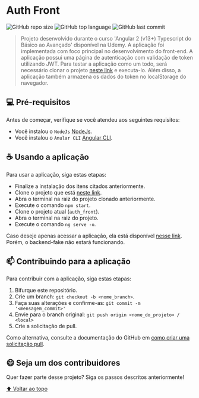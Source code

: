 # Auth Front

<!---Esses são exemplos. Veja https://shields.io para outras pessoas ou para personalizar este conjunto de escudos. Você pode querer incluir dependências, status do projeto e informações de licença aqui--->

![GitHub repo size](https://img.shields.io/github/repo-size/mateuussilvapb/auth_front?style=plastic)
![GitHub top language](https://img.shields.io/github/languages/top/mateuussilvapb/auth_front?style=plastic)
![GitHub last commit](https://img.shields.io/github/last-commit/mateuussilvapb/auth_front?style=plastic)

> Projeto desenvolvido durante o curso 'Angular 2 (v13+) Typescript do Básico ao Avançado' disponível na Udemy.
> A aplicação foi implementada com foco principal no desenvolvimento do front-end.
> A aplicação possui uma página de autenticação com validação de token utilizando JWT. Para testar a aplicação como um todo, será necessário clonar o projeto [neste link](https://github.com/troquatte/curso-de-angular-fake-jwt) e executa-lo.
> Além disso, a aplicação também armazena os dados do token no localStorage do navegador.

## 💻 Pré-requisitos

Antes de começar, verifique se você atendeu aos seguintes requisitos:
<!---Estes são apenas requisitos de exemplo. Adicionar, duplicar ou remover conforme necessário--->
* Você instalou o `NodeJs` [NodeJs](https://nodejs.org/en/). 
* Você instalou o `Anular CLI` [Angular CLI](https://angular.io/guide/setup-local).

## ☕ Usando a aplicação

Para usar a aplicação, siga estas etapas:

* Finalize a instalação dos itens citados anteriormente.
* Clone o projeto que está [neste link](https://github.com/troquatte/curso-de-angular-fake-jwt).
* Abra o terminal na raiz do projeto clonado anteriormente.
* Execute o comando `npm start`.
* Clone o projeto atual (`auth_front`).
* Abra o terminal na raiz do projeto.
* Execute o comando `ng serve -o`.

Caso deseje apenas acessar a aplicação, ela está disponível [nesse link](https://mateuussilvapb.github.io/auth_front/).
Porém, o backend-fake não estará funcionando.

## 📫 Contribuindo para a aplicação
<!---Se o seu README for longo ou se você tiver algum processo ou etapas específicas que deseja que os contribuidores sigam, considere a criação de um arquivo CONTRIBUTING.md separado--->
Para contribuir com a aplicação, siga estas etapas:

1. Bifurque este repositório.
2. Crie um branch: `git checkout -b <nome_branch>`.
3. Faça suas alterações e confirme-as: `git commit -m '<mensagem_commit>'`
4. Envie para o branch original: `git push origin <nome_do_projeto> / <local>`
5. Crie a solicitação de pull.

Como alternativa, consulte a documentação do GitHub em [como criar uma solicitação pull](https://help.github.com/en/github/collaborating-with-issues-and-pull-requests/creating-a-pull-request).

## 😄 Seja um dos contribuidores<br>

Quer fazer parte desse projeto? Siga os passos descritos anteriormente!

[⬆ Voltar ao topo](#Auth-Front)<br>
